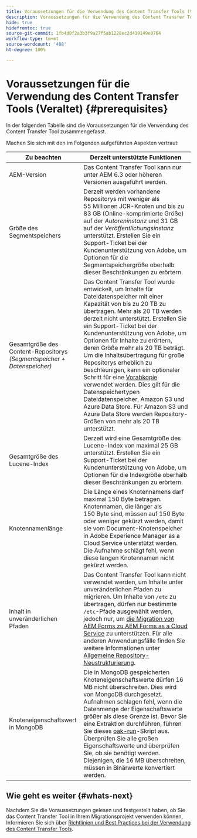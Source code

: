 ```yaml
---
title: Voraussetzungen für die Verwendung des Content Transfer Tools (Veraltet)
description: Voraussetzungen für die Verwendung des Content Transfer Tools
hide: true
hidefromtoc: true
source-git-commit: 1fb4d0f2a3b3f9a27f5ab1228ec2d419149e0764
workflow-type: tm+mt
source-wordcount: '488'
ht-degree: 100%

---
```


# Voraussetzungen für die Verwendung des Content Transfer Tools (Veraltet) {#prerequisites}

In der folgenden Tabelle sind die Voraussetzungen für die Verwendung des Content Transfer Tool zusammengefasst.

Machen Sie sich mit den im Folgenden aufgeführten Aspekten vertraut:

| Zu beachten | Derzeit unterstützte Funktionen |
|--- |--- |
| AEM-Version | Das Content Transfer Tool kann nur unter AEM 6.3 oder höheren Versionen ausgeführt werden. |
| Größe des Segmentspeichers | Derzeit werden vorhandene Repositorys mit weniger als 55 Millionen JCR-Knoten und bis zu 83 GB (Online-komprimierte Größe) auf der *Autoreninstanz* und 31 GB auf der *Veröffentlichungsinstanz* unterstützt. Erstellen Sie ein Support-Ticket bei der Kundenunterstützung von Adobe, um Optionen für die Segmentspeichergröße oberhalb dieser Beschränkungen zu erörtern. |
| Gesamtgröße des Content-Repositorys <br>*(Segmentspeicher + Datenspeicher)* | Das Content Transfer Tool wurde entwickelt, um Inhalte für Dateidatenspeicher mit einer Kapazität von bis zu 20 TB zu übertragen. Mehr als 20 TB werden derzeit nicht unterstützt. Erstellen Sie ein Support-Ticket bei der Kundenunterstützung von Adobe, um Optionen für Inhalte zu erörtern, deren Größe mehr als 20 TB beträgt. <br>Um die Inhaltsübertragung für große Repositorys erheblich zu beschleunigen, kann ein optionaler Schritt für eine [Vorabkopie](https://experienceleague.adobe.com/docs/experience-manager-cloud-service/moving/cloud-migration/content-transfer-tool/handling-large-content-repositories.html?lang=de#setting-up-pre-copy-step) verwendet werden. Dies gilt für die Datenspeichertypen Dateidatenspeicher, Amazon S3 und Azure Data Store. Für Amazon S3 und Azure Data Store werden Repository-Größen von mehr als 20 TB unterstützt. |
| Gesamtgröße des Lucene-Index | Derzeit wird eine Gesamtgröße des Lucene-Index von maximal 25 GB unterstützt. Erstellen Sie ein Support-Ticket bei der Kundenunterstützung von Adobe, um Optionen für die Indexgröße oberhalb dieser Beschränkungen zu erörtern. |
| Knotennamenlänge | Die Länge eines Knotennamens darf maximal 150 Byte betragen. Knotennamen, die länger als 150 Byte sind, müssen auf 150 Byte oder weniger gekürzt werden, damit sie vom Document-Knotenspeicher in Adobe Experience Manager as a Cloud Service unterstützt werden. Die Aufnahme schlägt fehl, wenn diese langen Knotennamen nicht gekürzt werden. |
| Inhalt in unveränderlichen Pfaden | Das Content Transfer Tool kann nicht verwendet werden, um Inhalte unter unveränderlichen Pfaden zu migrieren. Um Inhalte von `/etc` zu übertragen, dürfen nur bestimmte `/etc`-Pfade ausgewählt werden, jedoch nur, um [die Migration von AEM Forms zu AEM Forms as a Cloud Service](https://experienceleague.adobe.com/docs/experience-manager-forms-cloud-service/forms/migrate-to-forms-as-a-cloud-service.html?lang=de#paths-of-various-aem-forms-specific-assets) zu unterstützen. Für alle anderen Anwendungsfälle finden Sie weitere Informationen unter [Allgemeine Repository-Neustrukturierung](https://experienceleague.adobe.com/docs/experience-manager-64/deploying/restructuring/all-repository-restructuring-in-aem-6-4.html?lang=de#restructuring). |
| Knoteneigenschaftswert in MongoDB | Die in MongoDB gespeicherten Knoteneigenschaftswerte dürfen 16 MB nicht überschreiten. Dies wird von MongoDB durchgesetzt. Aufnahmen schlagen fehl, wenn die Datenmenge der Eigenschaftswerte größer als diese Grenze ist. Bevor Sie eine Extraktion durchführen, führen Sie dieses [oak-run](https://repo1.maven.org/maven2/org/apache/jackrabbit/oak-run/1.38.0/oak-run-1.38.0.jar)-Skript aus. Überprüfen Sie alle großen Eigenschaftswerte und überprüfen Sie, ob sie benötigt werden. Diejenigen, die 16 MB überschreiten, müssen in Binärwerte konvertiert werden. |

## Wie geht es weiter {#whats-next}

Nachdem Sie die Voraussetzungen gelesen und festgestellt haben, ob Sie das Content Transfer Tool in Ihrem Migrationsprojekt verwenden können, Informieren Sie sich über [Richtlinien und Best Practices bei der Verwendung des Content Transfer Tools](https://experienceleague.adobe.com/docs/experience-manager-cloud-service/moving/cloud-migration/content-transfer-tool/guidelines-best-practices-content-transfer-tool.html?lang=de).
